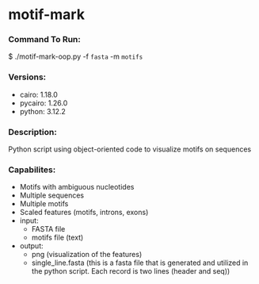# motif-mark

### Command To Run:
$ ./motif-mark-oop.py -f `fasta`  -m `motifs` 

### Versions: 
* cairo: 1.18.0
* pycairo: 1.26.0 
* python: 3.12.2
  
### Description:
Python script using object-oriented code to visualize motifs on sequences

### Capabilites: 
* Motifs with ambiguous nucleotides
* Multiple sequences
* Multiple motifs
* Scaled features (motifs, introns, exons)
* input:
  * FASTA file
  * motifs file (text)
* output:
  * png (visualization of the features)
  * single_line.fasta (this is a fasta file that is generated and utilized in the python script. Each record is two lines (header and seq))
